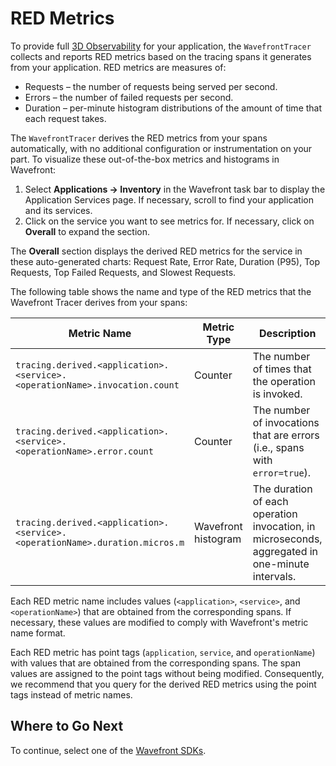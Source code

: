 # RED Metrics

To provide full [3D Observability](https://www.wavefront.com/wavefront-enhances-application-observability-with-distributed-tracing/) for your application, the `WavefrontTracer` collects and reports RED metrics based on the tracing spans it generates from your application. RED metrics are measures of:

* Requests – the number of requests being served per second.
* Errors – the number of failed requests per second.
* Duration – per-minute histogram distributions of the amount of time that each request takes.

The `WavefrontTracer` derives the RED metrics from your spans automatically, with no additional configuration or instrumentation on your part. To visualize these out-of-the-box metrics and histograms in Wavefront:

1. Select **Applications -> Inventory** in the Wavefront task bar to display the Application Services page. If necessary, scroll to find your application and its services.
2. Click on the service you want to see metrics for. If necessary, click on **Overall** to expand the section.

The **Overall** section displays the derived RED metrics for the service in these auto-generated charts: Request Rate, Error Rate, Duration (P95), Top Requests, Top Failed Requests, and Slowest Requests.

The following table shows the name and type of the RED metrics that the Wavefront Tracer derives from your spans:

| Metric Name       | Metric Type | Description       |
| ----------------- | ----------- | ----------------- |
| `tracing.derived.<application>.<service>.<operationName>.invocation.count`        | Counter            | The number of times that the operation is invoked. |
| `tracing.derived.<application>.<service>.<operationName>.error.count`             | Counter            | The number of invocations that are errors (i.e., spans with `error=true`). |
| `tracing.derived.<application>.<service>.<operationName>.duration.micros.m`       | Wavefront histogram | The duration of each operation invocation, in microseconds, aggregated in one-minute intervals. |

Each RED metric name includes values (`<application>`, `<service>`, and `<operationName>`) that are obtained from the corresponding spans. If necessary, these values are modified to comply with Wavefront's metric name format.

Each RED metric has point tags (`application`, `service`, and `operationName`) with values that are obtained from the corresponding spans. The span values are  assigned to the point tags without being modified. Consequently, we recommend that you query for the derived RED metrics using the point tags instead of metric names. 

## Where to Go Next

To continue, select one of the [Wavefront SDKs](README.md#wavefront-sdks).

